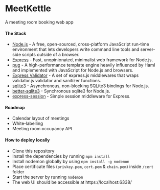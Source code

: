 # MeetKettle
A meeting room booking web app

#### The Stack
* [Node.js](href='https://nodejs.org/') - A free, open-sourced, cross-platform JavaScript run-time environment that lets developers write command line tools and server-side scripts outside of a browser.
* [Express](href='https://expressjs.com/') - Fast, unopinionated, minimalist web framework for Node.js.
* [pug](href='https://pugjs.org/') - A high-performance template engine heavily influenced by Haml and implemented with JavaScript for Node.js and browsers.
* [Express Validator](href='https://express-validator.github.io/') - A set of express.js middlewares that wraps validator.js validator and sanitizer functions.
* [sqlite3](href='https://npmjs.com/package/sqlite3') - Asynchronous, non-blocking SQLite3 bindings for Node.js.
* [better-sqlite3](href='https://npmjs.com/package/better-sqlite3') - Synchronous sqlite3 for Node.js.
* [express-session](href='https://npmjs.com/package/express-session') - Simple session middleware for Express.

#### Roadmap
* Calendar layout of meetings
* White-labelling
* Meeting room occupancy API

#### How to deploy locally
* Clone this repository
* Install the dependencies by running `npm install`
* Install nodemon globally by using `npm install -g nodemon`
* Place certificate files (`privkey.pem`, `cert.pem` & `chain.pem`) inside `/cert` folder
* Start the server by running `nodemon`
* The web UI should be accessible at https://localhost:6338/
